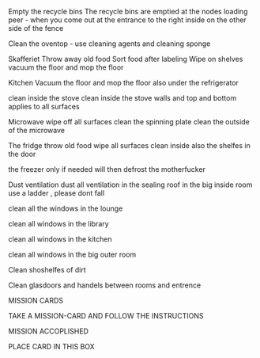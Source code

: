 Empty the recycle bins 
The recycle bins are emptied at the nodes loading peer - when you come out at the entrance to the right inside on the other side of the fence






 Clean the oventop - use cleaning agents and cleaning sponge






Skafferiet
 Throw away old food
 Sort food after labeling 
 Wipe on shelves 
 vacuum the floor and mop the floor 







 Kitchen 
Vacuum the floor and mop the floor 
also under the refrigerator 







clean inside the stove
 clean inside the stove walls and top and bottom applies to all surfaces








 Microwave 
 wipe off all surfaces clean the spinning plate clean the outside of the microwave 











 The fridge 
 throw old food 
 wipe all surfaces clean inside 
 also the shelfes in the door 








 the freezer 
 only if needed will then defrost the motherfucker 








Dust ventilation
dust all ventilation in the sealing roof in the big inside room 
use a ladder , please dont fall






clean all the windows in the lounge 







clean all windows in the library 








clean all windows in the kitchen








 clean all windows in the big outer room








 Clean shoshelfes of dirt






 Clean glasdoors and handels between rooms and entrence















 MISSION CARDS 



 TAKE A MISSION-CARD AND FOLLOW THE INSTRUCTIONS















MISSION ACCOPLISHED

PLACE CARD IN THIS BOX











